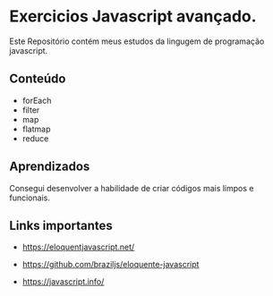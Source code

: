 
# Exercicios Javascript avançado.

Este Repositório contém meus estudos da lingugem de programação javascript.



## Conteúdo

 - forEach
 - filter
 - map
 - flatmap
 - reduce 
 



## Aprendizados

 Consegui desenvolver a habilidade de criar códigos mais limpos e funcionais.



## Links importantes

- https://eloquentjavascript.net/
- https://github.com/braziljs/eloquente-javascript

- https://javascript.info/

